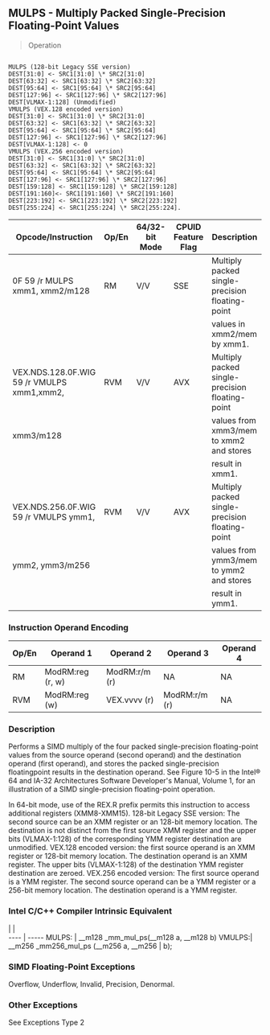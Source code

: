 ## MULPS - Multiply Packed Single-Precision Floating-Point Values

> Operation
``` slim

MULPS (128-bit Legacy SSE version)
DEST[31:0] <- SRC1[31:0] \* SRC2[31:0]
DEST[63:32] <- SRC1[63:32] \* SRC2[63:32]
DEST[95:64] <- SRC1[95:64] \* SRC2[95:64]
DEST[127:96] <- SRC1[127:96] \* SRC2[127:96]
DEST[VLMAX-1:128] (Unmodified)
VMULPS (VEX.128 encoded version)
DEST[31:0] <- SRC1[31:0] \* SRC2[31:0]
DEST[63:32] <- SRC1[63:32] \* SRC2[63:32]
DEST[95:64] <- SRC1[95:64] \* SRC2[95:64]
DEST[127:96] <- SRC1[127:96] \* SRC2[127:96]
DEST[VLMAX-1:128] <- 0
VMULPS (VEX.256 encoded version)
DEST[31:0] <- SRC1[31:0] \* SRC2[31:0]
DEST[63:32] <- SRC1[63:32] \* SRC2[63:32]
DEST[95:64] <- SRC1[95:64] \* SRC2[95:64]
DEST[127:96] <- SRC1[127:96] \* SRC2[127:96]
DEST[159:128] <- SRC1[159:128] \* SRC2[159:128]
DEST[191:160]<- SRC1[191:160] \* SRC2[191:160]
DEST[223:192] <- SRC1[223:192] \* SRC2[223:192]
DEST[255:224] <- SRC1[255:224] \* SRC2[255:224].

```

 Opcode/Instruction                        | Op/En| 64/32-bit Mode| CPUID Feature Flag| Description                                    
 ---  | --- | --- | --- | ---
 0F 59 /r MULPS xmm1, xmm2/m128            | RM   | V/V           | SSE               | Multiply packed single-precision floating-point
                                           |      |               |                   | values in xmm2/mem by xmm1.                    
 VEX.NDS.128.0F.WIG 59 /r VMULPS xmm1,xmm2,| RVM  | V/V           | AVX               | Multiply packed single-precision floating-point
 xmm3/m128                                 |      |               |                   | values from xmm3/mem to xmm2 and stores        
                                           |      |               |                   | result in xmm1.                                
 VEX.NDS.256.0F.WIG 59 /r VMULPS ymm1,     | RVM  | V/V           | AVX               | Multiply packed single-precision floating-point
 ymm2, ymm3/m256                           |      |               |                   | values from ymm3/mem to ymm2 and stores        
                                           |      |               |                   | result in ymm1.                                

### Instruction Operand Encoding
 Op/En| Operand 1       | Operand 2    | Operand 3    | Operand 4
 ---  | --- | --- | --- | ---
 RM   | ModRM:reg (r, w)| ModRM:r/m (r)| NA           | NA       
 RVM  | ModRM:reg (w)   | VEX.vvvv (r) | ModRM:r/m (r)| NA       

### Description
Performs a SIMD multiply of the four packed single-precision floating-point
values from the source operand (second operand) and the destination operand
(first operand), and stores the packed single-precision floatingpoint results
in the destination operand. See Figure 10-5 in the Intel® 64 and IA-32 Architectures
Software Developer's Manual, Volume 1, for an illustration of a SIMD single-precision
floating-point operation.

In 64-bit mode, use of the REX.R prefix permits this instruction to access additional
registers (XMM8-XMM15). 128-bit Legacy SSE version: The second source can be
an XMM register or an 128-bit memory location. The destination is not distinct
from the first source XMM register and the upper bits (VLMAX-1:128) of the corresponding
YMM register destination are unmodified. VEX.128 encoded version: the first
source operand is an XMM register or 128-bit memory location. The destination
operand is an XMM register. The upper bits (VLMAX-1:128) of the destination
YMM register destination are zeroed. VEX.256 encoded version: The first source
operand is a YMM register. The second source operand can be a YMM register or
a 256-bit memory location. The destination operand is a YMM register.



### Intel C/C++ Compiler Intrinsic Equivalent
   | |  
---- | -----
 MULPS: | __m128 _mm_mul_ps(__m128 a, __m128 b) 
 VMULPS:| __m256 _mm256_mul_ps (__m256 a, __m256
        | b);                                   

### SIMD Floating-Point Exceptions
Overflow, Underflow, Invalid, Precision, Denormal.


### Other Exceptions
See Exceptions Type 2

